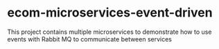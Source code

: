 # ecom-microservices-event-driven
This project contains multiple microservices to demonstrate how to use events with Rabbit MQ to communicate between services 
